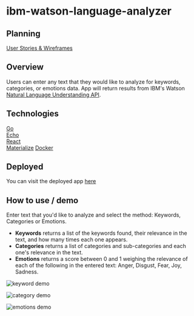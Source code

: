 # ibm-watson-language-analyzer

## Planning
[User Stories & Wireframes](https://github.com/zoe-gonzales/ibm-watson-language-analyzer/tree/master/planning)

## Overview
Users can enter any text that they would like to analyze for keywords, categories, or emotions data. App will return results from IBM's Watson [Natural Language Understanding API](https://www.ibm.com/cloud/watson-natural-language-understanding).

## Technologies
[Go](https://golang.org/) <br>
[Echo](https://echo.labstack.com/) <br>
[React](https://reactjs.org/) <br>
[Materialize](https://materializecss.com/)
[Docker](https://www.docker.com/)

## Deployed
You can visit the deployed app [here](https://languageanalyzer.herokuapp.com/)

## How to use / demo
Enter text that you'd like to analyze and select the method: Keywords, Categories or Emotions.

* **Keywords** returns a list of the keywords found, their relevance in the text, and how many times each one appears.
* **Categories** returns a list of categories and sub-categories and each one's relevance in the text.
* **Emotions** returns a score between 0 and 1 weighing the relevance of each of the following in the entered text: Anger, Disgust, Fear, Joy, Sadness.

![keyword demo](./planning/gif/keywords.png)

![category demo](./planning/gif/categories.png)

![emotions demo](./planning/gif/emotions.png)